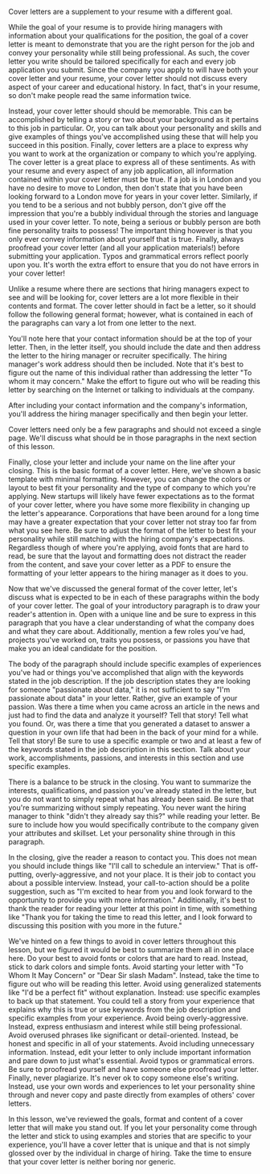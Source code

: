 Cover letters are a supplement to your resume with a different goal. 

While the goal of your resume is to provide hiring managers with information about your qualifications for the position, the goal of a cover letter is meant to demonstrate that you are the right person for the job and convey your personality while still being professional. As such, the cover letter you write should be tailored specifically for each and every job application you submit. Since the company you apply to will have both your cover letter and your resume, your cover letter should not discuss every aspect of your career and educational history. In fact, that's in your resume, so don't make people read the same information twice. 

Instead, your cover letter should should be memorable. This can be accomplished by telling a story or two about your background as it pertains to this job in particular. Or, you can talk about your personality and skills and give examples of things you've accomplished using these that will help you succeed in this position.  Finally, cover letters are a place to express why you want to work at the organization or company to which you're applying. The cover letter is a great place to express all of these sentiments. As with your resume and every aspect of any job application, all information contained within your cover letter must be true. If a job is in London and you have no desire to move to London, then don't state that you have been looking forward to a London move for years in your cover letter. Similarly, if you tend to be a serious and not bubbly person, don't give off the impression that you're a bubbly individual through the stories and language used in your cover letter. To note, being a serious or bubbly person are both fine personality traits to possess! The important thing however is that you only ever convey information about yourself that is true. Finally, always proofread your cover letter (and all your application materials!) before submitting your application. Typos and grammatical errors reflect poorly upon you. It's worth the extra effort to ensure that you do not have errors in your cover letter!

Unlike a resume where there are sections that hiring managers expect to see and will be looking for, cover letters are a lot more flexible in their contents and format. The cover letter should in fact be a letter, so it should follow the following general format; however, what is contained in each of the paragraphs can vary a lot from one letter to the next. 

You'll note here that your contact information should be at the top of your letter. Then, in the letter itself, you should include the date and then address the letter to the hiring manager or recruiter specifically. The hiring manager's work address should then be included. Note that it's best to figure out the name of this individual rather than addressing the letter "To whom it may concern." Make the effort to figure out who will be reading this letter by searching on the Internet or talking to individuals at the company. 

After including your contact information and the company's information, you'll address the hiring manager specifically and then begin your letter. 

Cover letters need only be a few paragraphs and should not exceed a single page. We'll discuss what should be in those paragraphs in the next section of this lesson. 

Finally, close your letter and include your name on the line after your closing. This is the basic format of a cover letter. Here, we've shown a basic template with minimal formatting. However, you can change the colors or layout to best fit your personality and the type of company to which you're applying. New startups will likely have fewer expectations as to the format of your cover letter, where you have some more flexibility in changing up the letter's appearance. Corporations that have been around for a long time may have a greater expectation that your cover letter not stray too far from what you see here. Be sure to adjust the format of the letter to best fit your personality while still matching with the hiring company's expectations. Regardless though of where you're applying, avoid fonts that are hard to read, be sure that the layout and formatting does not distract the reader from the content, and save your cover letter as a PDF to ensure the formatting of your letter appears to the hiring manager as it does to you.

Now that we've discussed the general format of the cover letter, let's discuss what is expected to be in each of these paragraphs within the body of your cover letter. The goal of your introductory paragraph is to draw your reader's attention in. Open with a unique line and be sure to express in this paragraph that you have a clear understanding of what the company does and what they care about. Additionally, mention a few roles you've had, projects you've worked on, traits you possess, or passions you have that make you an ideal candidate for the position.   

The body of the paragraph should include specific examples of experiences you've had or things you've accomplished that align with the keywords stated in the job description. If the job description states they are looking for someone "passionate about data," it is not sufficient to say "I'm passionate about data" in your letter. Rather, give an example of your passion. Was there a time when you came across an article in the news and just had to find the data and analyze it yourself? Tell that story! Tell what you found. Or, was there a time that you generated a dataset to answer a question in your own life that had been in the back of your mind for a while. Tell that story! Be sure to use a specific example or two and at least a few of the keywords stated in the job description in this section. Talk about your work, accomplishments, passions, and interests in this section and use specific examples.

There is a balance to be struck in the closing. You want to summarize the interests, qualifications, and passion you've already stated in the letter, but you do not want to simply repeat what has already been said. Be sure that you're summarizing without simply repeating. You never want the hiring manager to think "didn't they already say this?" while reading your letter. Be sure to include how you would specifically contribute to the company given your attributes and skillset. Let your personality shine through in this paragraph.

In the closing, give the reader a reason to contact you. This does not mean you should include things like "I'll call to schedule an interview." That is off-putting, overly-aggressive, and not your place. It is their job to contact you about a possible interview. Instead, your call-to-action should be a polite suggestion, such as "I'm excited to hear from you and look forward to the opportunity to provide you with more information." Additionally, it's best to thank the reader for reading your letter at this point in time, with something like "Thank you for taking the time to read this letter, and I look forward to discussing this position with you more in the future."

We've hinted on a few things to avoid in cover letters throughout this lesson, but we figured it would be best to summarize them all in one place here. Do your best to avoid fonts or colors that are hard to read. Instead, stick to dark colors and simple fonts. Avoid starting your letter with "To Whom It May Concern" or "Dear Sir slash Madam". Instead, take the time to figure out who will be reading this letter. Avoid using generalized statements like "I'd be a perfect fit" without explanation. Instead: use specific examples to back up that statement. You could tell a story from your experience that explains why this is true or use keywords from the job description and specific examples from your experience. Avoid being overly-aggressive. Instead, express enthusiasm and interest while still being professional. Avoid overused phrases like significant or detail-oriented. Instead, be honest and specific in all of your statements. Avoid including unnecessary information. Instead, edit your letter to only include important information and pare down to just what's essential. Avoid typos or grammatical errors. Be sure to proofread yourself and have someone else proofread your letter. Finally, never plagiarize. It's never ok to copy someone else's writing. Instead, use your own words and experiences to let your personality shine through and never copy and paste directly from examples of others' cover letters.

In this lesson, we've reviewed the goals, format and content of a cover letter that will make you stand out. If you let your personality come through the letter and stick to using examples and stories that are specific to your experience, you'll have a cover letter that is unique and that is not simply glossed over by the individual in charge of hiring. Take the time to ensure that your cover letter is neither boring nor generic.  
